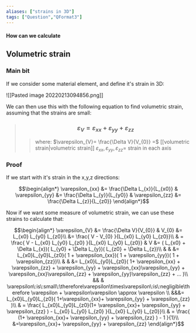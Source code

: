 ```yaml
---
aliases: ["strains in 3D"]
tags: ["Question","QFormat3"]
---
```


#### How can we calculate
## Volumetric strain
### Main bit
If we consider some material element, and define it's strain in 3D:

![[Pasted image 20220213094856.png]]

We can then use this with the following equation to find volumetric strain, assuming that the strains are small:

> ### $$\varepsilon_{V} =\varepsilon_{xx}+ \varepsilon_{yy} + \varepsilon_{zz} $$ 
>> where:
>> $\varepsilon_{V}= \frac{\Delta V}{V_{0}} =$ [[volumetric strain|volumetric strain]]
>> $\varepsilon_{xx},\varepsilon_{yy},\varepsilon_{zz}=$ strain in each axis

### Proof

If we start with it's strain in the x,y,z directions:

$$\begin{align*}
\varepsilon_{xx} &= \frac{\Delta L_{x}}{L_{x0}} & \varepsilon_{yy} &= \frac{\Delta L_{y}}{L_{y0}} & \varepsilon_{zz} &= \frac{\Delta L_{z}}{L_{z0}} 
\end{align*}$$

Now if we want some measure of volumetric strain, we can use these strains to calculate that:

$$\begin{align*}
\varepsilon_{V} &= \frac{\Delta V}{V_{0}} & V_{0} &= L_{x0} L_{y0} L_{z0}\\
 &= \frac{ V - V_{0} }{L_{x0} L_{y0} L_{z0}}\\
& = \frac{ V - L_{x0} L_{y0} L_{z0} }{L_{x0} L_{y0} L_{z0}} & V &= ( L_{x0} + \Delta L_{x})( L_{y0} + \Delta L_{y})( L_{z0} + \Delta L_{z})\\
& & &= L_{x0}L_{y0}L_{z0}( 1 + \varepsilon_{xx})( 1 + \varepsilon_{yy})( 1 + \varepsilon_{zz})\\
& & &= L_{x0}L_{y0}L_{z0}( 1+ \varepsilon_{xx} + \varepsilon_{zz} + \varepsilon_{yy} + \varepsilon_{xx}\varepsilon_{yy} + \varepsilon_{xx}\varepsilon_{zz} + \varepsilon_{yy}\varepsilon_{zz} + ... )\\
&& & \varepsilon\:is\:small\:\therefore\varepsilon\times\varepsilon\:is\:negligible\therefore \varepsilon + \varepsilon\varepsilon \approx \varepsilon \\
&&&= L_{x0}L_{y0}L_{z0}( 1+\varepsilon_{xx}+ \varepsilon_{yy} + \varepsilon_{zz} )\\
& = \frac{ L_{x0}L_{y0}L_{z0}(1+ \varepsilon_{xx}+ \varepsilon_{yy} + \varepsilon_{zz} ) - L_{x0} L_{y0} L_{z0} }{L_{x0} L_{y0} L_{z0}}\\
& = \frac{ (1+ \varepsilon_{xx}+ \varepsilon_{yy} + \varepsilon_{zz} ) - 1 }{1}\\
&=\varepsilon_{xx}+ \varepsilon_{yy} + \varepsilon_{zz}
\end{align*}$$